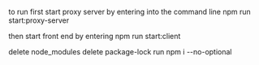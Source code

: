 to run first start proxy server by entering into the command line
npm run start:proxy-server

then start front end by entering
npm run start:client

delete node_modules
delete package-lock
run npm i --no-optional
